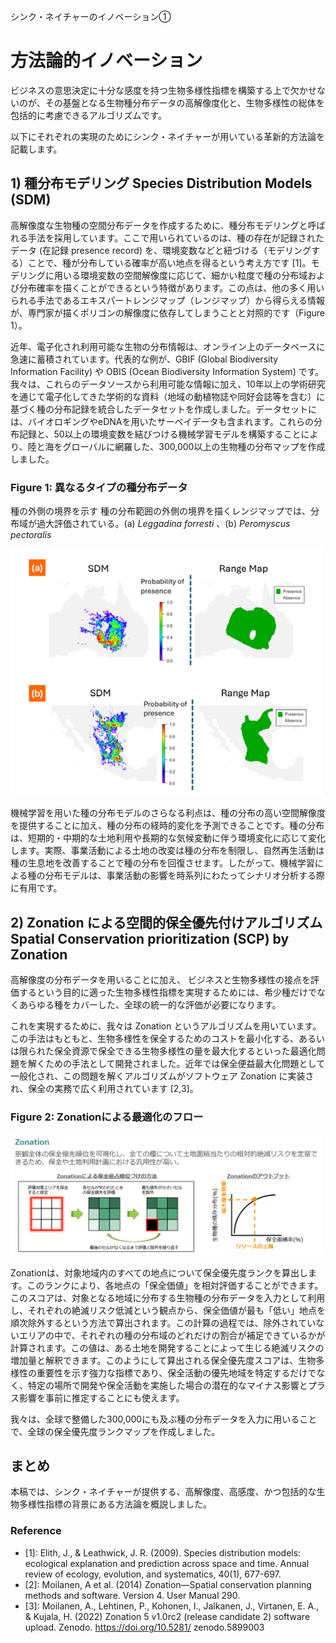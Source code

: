 シンク・ネイチャーのイノベーション①

# 方法論的イノベーション

ビジネスの意思決定に十分な感度を持つ生物多様性指標を構築する上で欠かせないのが、その基盤となる生物種分布データの高解像度化と、生物多様性の総体を包括的に考慮できるアルゴリズムです。  

以下にそれぞれの実現のためにシンク・ネイチャーが用いている革新的方法論を記載します。

## 1) 種分布モデリング Species Distribution Models (SDM)

高解像度な生物種の空間分布データを作成するために、種分布モデリングと呼ばれる手法を採用しています。ここで用いられているのは、種の存在が記録されたデータ (在記録 presence record) を、環境変数などと紐づける（モデリングする）ことで、種が分布している確率が高い地点を得るという考え方です [1]。モデリングに用いる環境変数の空間解像度に応じて、細かい粒度で種の分布域および分布確率を描くことができるという特徴があります。この点は、他の多く用いられる手法であるエキスパートレンジマップ（レンジマップ）から得らえる情報が、専門家が描くポリゴンの解像度に依存してしまうことと対照的です（Figure 1）。  

近年、電子化され利用可能な生物の分布情報は、オンライン上のデータベースに急速に蓄積されています。代表的な例が、GBIF (Global Biodiversity Information Facility) や OBIS (Ocean Biodiversity Information System) です。我々は、これらのデータソースから利用可能な情報に加え、10年以上の学術研究を通じて電子化してきた学術的な資料（地域の動植物誌や同好会誌等を含む）に基づく種の分布記録を統合したデータセットを作成しました。データセットには、バイオロギングやeDNAを用いたサーベイデータも含まれます。これらの分布記録と、50以上の環境変数を結びつける機械学習モデルを構築することにより、陸と海をグローバルに網羅した、300,000以上の生物種の分布マップを作成しました。  

### Figure 1: 異なるタイプの種分布データ

種の外側の境界を示す 種の分布範囲の外側の境界を描くレンジマップでは、分布域が過大評価されている。(a) _Leggadina forresti_ 、(b) _Peromyscus  pectoralis_

<img src="images/08_sdm.png" alt="gbnat" width="500">  



機械学習を用いた種の分布モデルのさらなる利点は、種の分布の高い空間解像度を提供することに加え、種の分布の経時的変化を予測できることです。種の分布は、短期的・中期的な土地利用や長期的な気候変動に伴う環境変化に応じて変化します。実際、事業活動による土地の改変は種の分布を制限し、自然再生活動は種の生息地を改善することで種の分布を回復させます。したがって、機械学習による種の分布モデルは、事業活動の影響を時系列にわたってシナリオ分析する際に有用です。



## 2) Zonation による空間的保全優先付けアルゴリズム Spatial Conservation prioritization (SCP) by Zonation


高解像度の分布データを用いることに加え、
ビジネスと生物多様性の接点を評価するという目的に適った生物多様性指標を実現するためには、希少種だけでなくあらゆる種をカバーした、全球の統一的な評価が必要になります。

これを実現するために、我々は Zonation というアルゴリズムを用いています。この手法はもともと、生物多様性を保全するためのコストを最小化する、あるいは限られた保全資源で保全できる生物多様性の量を最大化するといった最適化問題を解くための手法として開発されました。近年では保全便益最大化問題として一般化され、この問題を解くアルゴリズムがソフトウェア Zonation に実装され、保全の実務で広く利用されています [2,3]。  

### Figure 2: Zonationによる最適化のフロー

<img src="images/08_zona.png" alt="gbnat" width="500">  



Zonationは、対象地域内のすべての地点について保全優先度ランクを算出します。このランクにより、各地点の「保全価値」を相対評価することができます。このスコアは、対象となる地域に分布する生物種の分布データを入力として利用し、それぞれの絶滅リスク低減という観点から、保全価値が最も「低い」地点を順次除外するという方法で算出されます。この計算の過程では、除外されていないエリアの中で、それぞれの種の分布域のどれだけの割合が補足できているかが計算されます。この値は、ある土地を開発することによって生じる絶滅リスクの増加量と解釈できます。このようにして算出される保全優先度スコアは、生物多様性の重要性を示す強力な指標であり、保全活動の優先地域を特定するだけでなく、特定の場所で開発や保全活動を実施した場合の潜在的なマイナス影響とプラス影響を事前に推定することにも使えます。  

我々は、全球で整備した300,000にも及ぶ種の分布データを入力に用いることで、全球の保全優先度ランクマップを作成しました。  


## まとめ

本稿では、シンク・ネイチャーが提供する、高解像度、高感度、かつ包括的な生物多様性指標の背景にある方法論を概説しました。


### Reference

- [1]: Elith, J., & Leathwick, J. R. (2009). Species distribution models: ecological explanation and prediction across space and time. Annual review of ecology, evolution, and systematics, 40(1), 677-697.
- [2]: Moilanen, A et al. (2014) Zonation—Spatial conservation planning methods and software. Version 4. User Manual 290.
- [3]: Moilanen, A., Lehtinen, P., Kohonen, I., Jalkanen, J., Virtanen, E. A., & Kujala, H. (2022) Zonation 5 v1.0rc2 (release candidate 2) software upload. Zenodo. https://doi.org/10.5281/
zenodo.5899003

